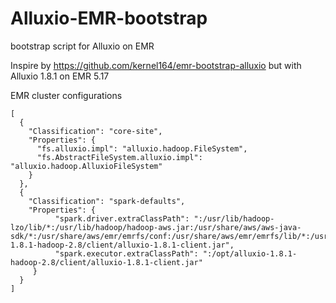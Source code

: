 # Alluxio-EMR-bootstrap
bootstrap script for Alluxio on EMR

Inspire by https://github.com/kernel164/emr-bootstrap-alluxio but with Alluxio 1.8.1 on EMR 5.17

EMR cluster configurations

```
[
  {
    "Classification": "core-site",
    "Properties": {
      "fs.alluxio.impl": "alluxio.hadoop.FileSystem",
      "fs.AbstractFileSystem.alluxio.impl": "alluxio.hadoop.AlluxioFileSystem"
    }
  },
  {
    "Classification": "spark-defaults",
    "Properties": {
          "spark.driver.extraClassPath": ":/usr/lib/hadoop-lzo/lib/*:/usr/lib/hadoop/hadoop-aws.jar:/usr/share/aws/aws-java-sdk/*:/usr/share/aws/emr/emrfs/conf:/usr/share/aws/emr/emrfs/lib/*:/usr/share/aws/emr/emrfs/auxlib/*:/usr/share/aws/emr/security/conf:/usr/share/aws/emr/security/lib/*:/opt/alluxio-1.8.1-hadoop-2.8/client/alluxio-1.8.1-client.jar",
          "spark.executor.extraClassPath": ":/opt/alluxio-1.8.1-hadoop-2.8/client/alluxio-1.8.1-client.jar"
     }
  }
]
```

